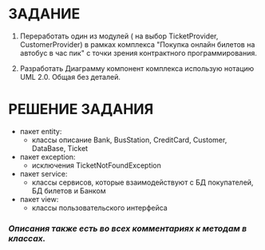 # ЗАДАНИЕ 


1. Переработать один из модулей ( на выбор TicketProvider, CustomerProvider) в рамках комплекса "Покупка онлайн билетов на автобус в час пик" с точки зрения контрактного программирования.

2. Разработать Диаграмму компонент комплекса использую нотацию UML 2.0. Общая без деталей.


# РЕШЕНИЕ ЗАДАНИЯ

- пакет entity:
    - классы описание Bank, BusStation, CreditCard, Customer, DataBase, Ticket
- пакет exception:
    - исключения TicketNotFoundException
- пакет service:
    - классы сервисов, которые взаимодействуют с БД покупателей, БД билетов и Банком
- пакет view:
    - классы пользовательского интерфейса

### _Описания также есть во всех комментариях к методам в классах._